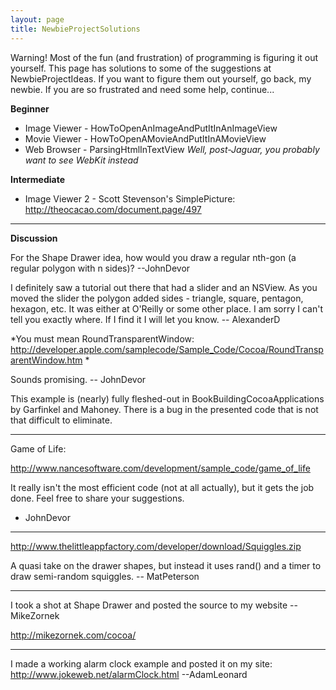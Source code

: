 ```yaml
---
layout: page
title: NewbieProjectSolutions
---
```


Warning!  Most of the fun (and frustration) of programming is figuring it out yourself.  This page has solutions to some of the suggestions at NewbieProjectIdeas.  If you want to figure them out yourself, go back, my newbie.  If you are so frustrated and need some help, continue...

**Beginner**

* Image Viewer - HowToOpenAnImageAndPutItInAnImageView
* Movie Viewer - HowToOpenAMovieAndPutItInAMovieView
* Web Browser - ParsingHtmlInTextView *Well, post-Jaguar, you probably want to see WebKit instead*


**Intermediate**

* Image Viewer 2 - Scott Stevenson's SimplePicture: http://theocacao.com/document.page/497


----
**Discussion**

For the Shape Drawer idea, how would you draw a regular nth-gon (a regular polygon with n sides)? --JohnDevor

I definitely saw a tutorial out there that had a slider and an NSView.  As you moved the slider the polygon added sides - triangle, square, pentagon, hexagon, etc.  It was either at O'Reilly or some other place.  I am sorry I can't tell you exactly where.  If I find it I will let you know.  -- AlexanderD

*You must mean RoundTransparentWindow: http://developer.apple.com/samplecode/Sample_Code/Cocoa/RoundTransparentWindow.htm *

Sounds promising. -- JohnDevor

This example is (nearly) fully fleshed-out in BookBuildingCocoaApplications by Garfinkel and Mahoney. There is a bug in the presented code that is not that
difficult to eliminate.

----

Game of Life: 

http://www.nancesoftware.com/development/sample_code/game_of_life

It really isn't the most efficient code (not at all actually), but it gets the job done. Feel free to share your suggestions. 

- JohnDevor

----

http://www.thelittleappfactory.com/developer/download/Squiggles.zip

A quasi take on the drawer shapes, but instead it uses rand() and a timer to draw semi-random squiggles. -- MatPeterson

----

I took a shot at Shape Drawer and posted the source to my website -- MikeZornek

http://mikezornek.com/cocoa/

----
I made a working alarm clock example and posted it on my site:
http://www.jokeweb.net/alarmClock.html
--AdamLeonard

